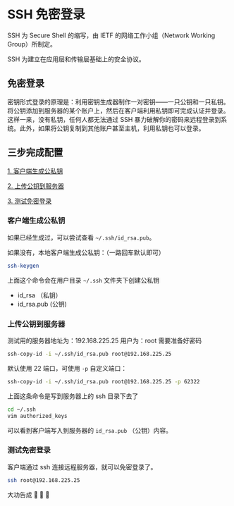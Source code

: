 # SSH 免密登录

SSH 为 Secure Shell 的缩写，由 IETF 的网络工作小组（Network Working Group）所制定。

SSH 为建立在应用层和传输层基础上的安全协议。

## 免密登录

密钥形式登录的原理是：利用密钥生成器制作一对密钥——一只公钥和一只私钥。将公钥添加到服务器的某个账户上，然后在客户端利用私钥即可完成认证并登录。这样一来，没有私钥，任何人都无法通过 SSH 暴力破解你的密码来远程登录到系统。此外，如果将公钥复制到其他账户甚至主机，利用私钥也可以登录。

## 三步完成配置

[1. 客户端生成公私钥](#客户端生成公私钥)

[2. 上传公钥到服务器](#上传公钥到服务器)

[3. 测试免密登录](#测试免密登录)

### 客户端生成公私钥

如果已经生成过，可以尝试查看 `~/.ssh/id_rsa.pub`。

如果没有，本地客户端生成公私钥：（一路回车默认即可）

```bash
ssh-keygen
```

上面这个命令会在用户目录 `~/.ssh` 文件夹下创建公私钥

-   id_rsa （私钥）
-   id_rsa.pub (公钥)

### 上传公钥到服务器

测试用的服务器地址为：192.168.225.25
用户为：root
需要准备好密码

```bash
ssh-copy-id -i ~/.ssh/id_rsa.pub root@192.168.225.25
```

默认使用 22 端口，可使用 `-p` 自定义端口：

```bash
ssh-copy-id -i ~/.ssh/id_rsa.pub root@192.168.225.25 -p 62322
```

上面这条命令是写到服务器上的 ssh 目录下去了

```bash
cd ~/.ssh
vim authorized_keys
```
可以看到客户端写入到服务器的 `id_rsa.pub` （公钥）内容。

### 测试免密登录

客户端通过 ssh 连接远程服务器，就可以免密登录了。
```bash
ssh root@192.168.225.25
```
大功告成 :tada: :tada: :tada:
